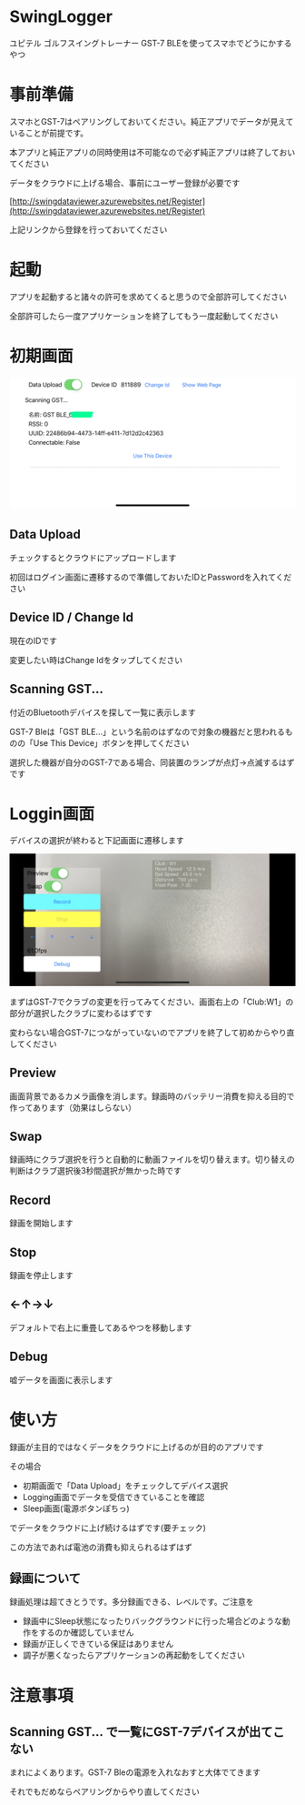 # SwingLogger
ユピテル ゴルフスイングトレーナー GST-7 BLEを使ってスマホでどうにかするやつ


# 事前準備
スマホとGST-7はペアリングしておいてください。純正アプリでデータが見えていることが前提です。

本アプリと純正アプリの同時使用は不可能なので必ず純正アプリは終了しておいてください

データをクラウドに上げる場合、事前にユーザー登録が必要です

[http://swingdataviewer.azurewebsites.net/Register](http://swingdataviewer.azurewebsites.net/Register)

上記リンクから登録を行っておいてください


# 起動
アプリを起動すると諸々の許可を求めてくると思うので全部許可してください

全部許可したら一度アプリケーションを終了してもう一度起動してください


# 初期画面
![SCAN](./Images/screen01.jpg)

## Data Upload
チェックするとクラウドにアップロードします

初回はログイン画面に遷移するので準備しておいたIDとPasswordを入れてください

## Device ID / Change Id
現在のIDです

変更したい時はChange Idをタップしてください

## Scanning GST...

付近のBluetoothデバイスを探して一覧に表示します

GST-7 Bleは「GST BLE…」という名前のはずなので対象の機器だと思われるものの「Use This Device」ボタンを押してください

選択した機器が自分のGST-7である場合、同装置のランプが点灯→点滅するはずです

# Loggin画面

デバイスの選択が終わると下記画面に遷移します

![Logging](./Images/screen02.jpg)

まずはGST-7でクラブの変更を行ってみてください、画面右上の「Club:W1」の部分が選択したクラブに変わるはずです

変わらない場合GST-7につながっていないのでアプリを終了して初めからやり直してください

## Preview
画面背景であるカメラ画像を消します。録画時のバッテリー消費を抑える目的で作ってあります（効果はしらない）

## Swap
録画時にクラブ選択を行うと自動的に動画ファイルを切り替えます。切り替えの判断はクラブ選択後3秒間選択が無かった時です

## Record
録画を開始します

## Stop
録画を停止します

## ←↑→↓
デフォルトで右上に重畳してあるやつを移動します

## Debug
嘘データを画面に表示します


# 使い方
録画が主目的ではなくデータをクラウドに上げるのが目的のアプリです

その場合

- 初期画面で「Data Upload」をチェックしてデバイス選択
- Logging画面でデータを受信できていることを確認
- Sleep画面(電源ボタンぽちっ)

でデータをクラウドに上げ続けるはずです(要チェック)

この方法であれば電池の消費も抑えられるはずはず


## 録画について

録画処理は超てきとうです。多分録画できる、レベルです。ご注意を

- 録画中にSleep状態になったりバックグラウンドに行った場合どのような動作をするのか確認していません
- 録画が正しくできている保証はありません
- 調子が悪くなったらアプリケーションの再起動をしてください

# 注意事項

## Scanning GST... で一覧にGST-7デバイスが出てこない
まれによくあります。GST-7 Bleの電源を入れなおすと大体でてきます

それでもだめならペアリングからやり直してください

